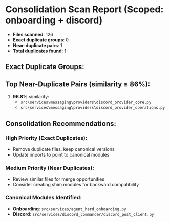 # Consolidation Scan Report (Scoped: onboarding + discord)

- **Files scanned**: 126
- **Exact duplicate groups**: 0
- **Near-duplicate pairs**: 1
- **Total duplicates found**: 1

## Exact Duplicate Groups:


## Top Near-Duplicate Pairs (similarity ≥ 86%):

1. **96.8%** similarity:
   - `src\services\messaging\providers\discord_provider_core.py`
   - `src\services\messaging\providers\discord_provider_operations.py`


## Consolidation Recommendations:

### High Priority (Exact Duplicates):
- Remove duplicate files, keep canonical versions
- Update imports to point to canonical modules

### Medium Priority (Near Duplicates):
- Review similar files for merge opportunities
- Consider creating shim modules for backward compatibility

### Canonical Modules Identified:
- **Onboarding**: `src/services/agent_hard_onboarding.py`
- **Discord**: `src/services/discord_commander/discord_post_client.py`
